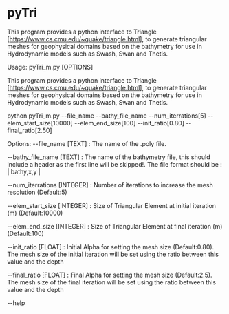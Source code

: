 # pyTri
This program provides a python interface to Triangle [https://www.cs.cmu.edu/~quake/triangle.html], to generate triangular meshes for geophysical domains based on the bathymetry for use in Hydrodynamic models such as Swash, Swan and Thetis.

Usage: pyTri_m.py [OPTIONS] 

  This program provides a python interface to Triangle
  [https://www.cs.cmu.edu/~quake/triangle.html], to generate triangular
  meshes for geophysical domains based on the bathymetry for use in
  Hydrodynamic models such as Swash, Swan and Thetis.

  python pyTri_m.py --file_name --bathy_file_name --num_iterrations[5]
  --elem_start_size[10000] --elem_end_size[100] --init_ratio[0.80]
  --final_ratio[2.50] 
  
Options: 
  --file_name [TEXT] :          The name of the .poly file. 
  
  --bathy_file_name [TEXT] :     The name of the bathymetry file, this should include a header as the first line will be skipped!. The file format should be : | bathy,x,y | 
                              
                              
  --num_iterrations [INTEGER] : Number of iterations to increase the mesh resolution (Default:5) 
                             
  --elem_start_size [INTEGER] : Size of Triangular Element at initial iteration (m) (Default:10000) 
                             
  --elem_end_size [INTEGER] :   Size of Triangular Element at final iteration (m) (Default:100) 
                             
  --init_ratio [FLOAT] :        Initial Alpha for setting the mesh size (Default:0.80). The mesh size of the initial iteration will be set using the ratio between this value and the depth
                             
  --final_ratio [FLOAT] :       Final Alpha for setting the mesh size (Default:2.5). The mesh size of the final iteration will be set using the ratio between this value and the depth 
                             
  --help
